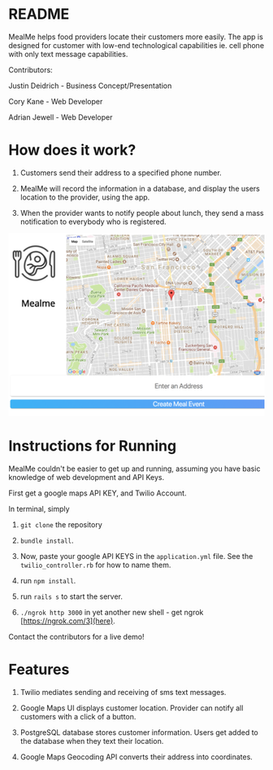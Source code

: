 # README

MealMe helps food providers locate their customers more easily. The app is designed for customer with low-end technological capabilities ie. cell phone with only text message capabilities.

Contributors:

Justin Deidrich - Business Concept/Presentation

Cory Kane - Web Developer

Adrian Jewell - Web Developer

# How does it work?

1. Customers send their address to a specified phone number.

2. MealMe will record the information in a database, and display the users location to the provider, using the app.

3. When the provider wants to notify people about lunch, they send a mass notification to everybody who is registered.

![alt text](https://github.com/ckane30691/mealme/blob/master/docs/shot.png)

# Instructions for Running

MealMe couldn't be easier to get up and running, assuming you have basic knowledge of web development and API Keys.

First get a google maps API KEY, and Twilio Account.

In terminal, simply

1. `git clone` the repository

2. `bundle install`.

3. Now, paste your google API KEYS in the `application.yml` file.  See the `twilio_controller.rb` for how to name them.

4. run `npm install`.

5. run `rails s` to start the server.

6. `./ngrok http 3000` in yet another new shell - get ngrok [https://ngrok.com/3](here).

Contact the contributors for a live demo!

# Features

1. Twilio mediates sending and receiving of sms text messages.

2. Google Maps UI displays customer location. Provider can notify all customers with a click of a button.

3. PostgreSQL database stores customer information. Users get added to the database when they text their location.

4. Google Maps Geocoding API converts their address into coordinates.
